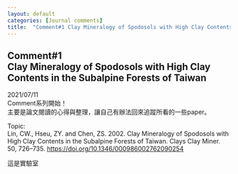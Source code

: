 ```yaml
---
layout: default
categories: [Journal comments]
title:  "Comment#1 Clay Mineralogy of Spodosols with High Clay Contents in the Subalpine Forests of Taiwan"
---
```


## Comment#1 <br/> Clay Mineralogy of Spodosols with High Clay Contents in the Subalpine Forests of Taiwan
2021/07/11  
Comment系列開始！  
主要是論文閱讀的心得與整理，讓自己有辦法回來追蹤所看的一些paper。  
  
Topic:  
Lin, CW., Hseu, ZY. and Chen, ZS. 2002. Clay Mineralogy of Spodosols with High Clay Contents in the Subalpine Forests of Taiwan. Clays Clay Miner. 50, 726–735. https://doi.org/10.1346/000986002762090254  
  
這是實驗室
